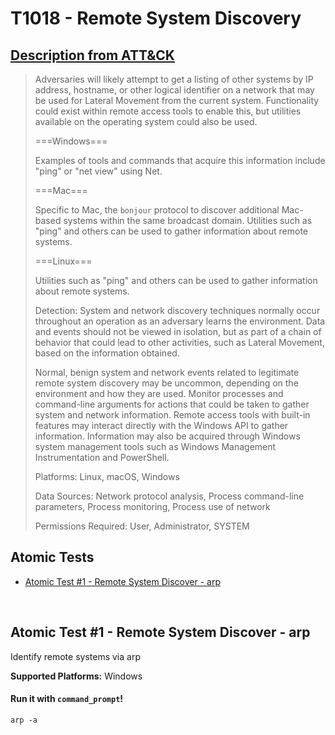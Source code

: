 # T1018 - Remote System Discovery
## [Description from ATT&CK](https://attack.mitre.org/wiki/Technique/T1018)
<blockquote>Adversaries will likely attempt to get a listing of other systems by IP address, hostname, or other logical identifier on a network that may be used for Lateral Movement from the current system. Functionality could exist within remote access tools to enable this, but utilities available on the operating system could also be used. 

===Windows===

Examples of tools and commands that acquire this information include "ping" or "net view" using Net.

===Mac===

Specific to Mac, the <code>bonjour</code> protocol to discover additional Mac-based systems within the same broadcast domain. Utilities such as "ping" and others can be used to gather information about remote systems.

===Linux===

Utilities such as "ping" and others can be used to gather information about remote systems.

Detection: System and network discovery techniques normally occur throughout an operation as an adversary learns the environment. Data and events should not be viewed in isolation, but as part of a chain of behavior that could lead to other activities, such as Lateral Movement, based on the information obtained.

Normal, benign system and network events related to legitimate remote system discovery may be uncommon, depending on the environment and how they are used. Monitor processes and command-line arguments for actions that could be taken to gather system and network information. Remote access tools with built-in features may interact directly with the Windows API to gather information. Information may also be acquired through Windows system management tools such as Windows Management Instrumentation and PowerShell.

Platforms: Linux, macOS, Windows

Data Sources: Network protocol analysis, Process command-line parameters, Process monitoring, Process use of network

Permissions Required: User, Administrator, SYSTEM</blockquote>

## Atomic Tests

- [Atomic Test #1 - Remote System Discover - arp](#atomic-test-1---remote-system-discover---arp)


<br/>

## Atomic Test #1 - Remote System Discover - arp
Identify remote systems via arp

**Supported Platforms:** Windows


#### Run it with `command_prompt`!
```
arp -a
```
<br/>
